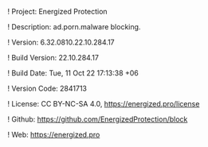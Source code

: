 ! Project: Energized Protection

! Description: ad.porn.malware blocking.

! Version: 6.32.0810.22.10.284.17

! Build Version: 22.10.284.17

! Build Date: Tue, 11 Oct 22 17:13:38 +06

! Version Code: 2841713

! License: CC BY-NC-SA 4.0, https://energized.pro/license

! Github: https://github.com/EnergizedProtection/block

! Web: https://energized.pro

